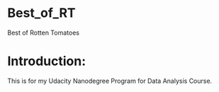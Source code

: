 # Best_of_RT
Best of Rotten Tomatoes

# Introduction:
This is for my Udacity Nanodegree Program for Data Analysis Course.
